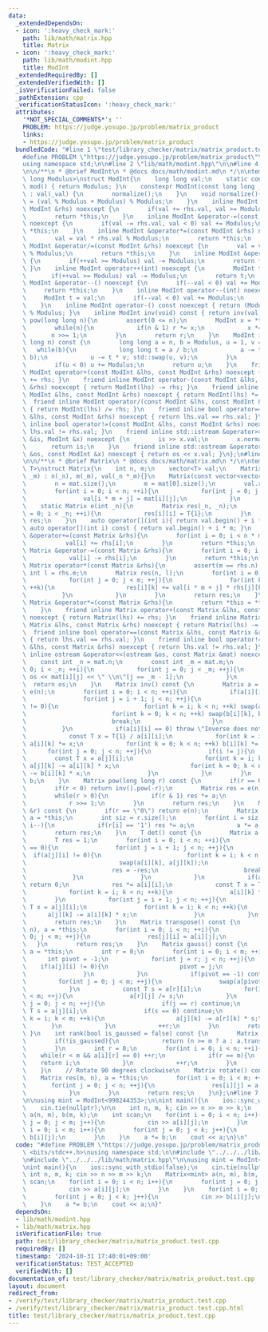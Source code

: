 ```yaml
---
data:
  _extendedDependsOn:
  - icon: ':heavy_check_mark:'
    path: lib/math/matrix.hpp
    title: Matrix
  - icon: ':heavy_check_mark:'
    path: lib/math/modint.hpp
    title: ModInt
  _extendedRequiredBy: []
  _extendedVerifiedWith: []
  _isVerificationFailed: false
  _pathExtension: cpp
  _verificationStatusIcon: ':heavy_check_mark:'
  attributes:
    '*NOT_SPECIAL_COMMENTS*': ''
    PROBLEM: https://judge.yosupo.jp/problem/matrix_product
    links:
    - https://judge.yosupo.jp/problem/matrix_product
  bundledCode: "#line 1 \"test/library_checker/matrix/matrix_product.test.cpp\"\n\
    #define PROBLEM \"https://judge.yosupo.jp/problem/matrix_product\"\n#include <bits/stdc++.h>\n\
    using namespace std;\n\n#line 2 \"lib/math/modint.hpp\"\n\n#line 4 \"lib/math/modint.hpp\"\
    \n\n/**\n * @brief ModInt\n * @docs docs/math/modint.md\n */\n\ntemplate <long\
    \ long Modulus>\nstruct ModInt{\n    long long val;\n    static constexpr int\
    \ mod() { return Modulus; }\n    constexpr ModInt(const long long _val = 0) noexcept\
    \ : val(_val) {\n        normalize();\n    }\n    void normalize(){\n        val\
    \ = (val % Modulus + Modulus) % Modulus;\n    }\n    inline ModInt &operator+=(const\
    \ ModInt &rhs) noexcept {\n        if(val += rhs.val, val >= Modulus) val -= Modulus;\n\
    \        return *this;\n    }\n    inline ModInt &operator-=(const ModInt &rhs)\
    \ noexcept {\n        if(val -= rhs.val, val < 0) val += Modulus;\n        return\
    \ *this;\n    }\n    inline ModInt &operator*=(const ModInt &rhs) noexcept {\n\
    \        val = val * rhs.val % Modulus;\n        return *this;\n    }\n    inline\
    \ ModInt &operator/=(const ModInt &rhs) noexcept {\n        val = val * inv(rhs.val).val\
    \ % Modulus;\n        return *this;\n    }\n    inline ModInt &operator++() noexcept\
    \ {\n        if(++val >= Modulus) val -= Modulus;\n        return *this;\n   \
    \ }\n    inline ModInt operator++(int) noexcept {\n        ModInt t = val;\n \
    \       if(++val >= Modulus) val -= Modulus;\n        return t;\n    }\n    inline\
    \ ModInt &operator--() noexcept {\n        if(--val < 0) val += Modulus;\n   \
    \     return *this;\n    }\n    inline ModInt operator--(int) noexcept {\n   \
    \     ModInt t = val;\n        if(--val < 0) val += Modulus;\n        return t;\n\
    \    }\n    inline ModInt operator-() const noexcept { return (Modulus - val)\
    \ % Modulus; }\n    inline ModInt inv(void) const { return inv(val); }\n    ModInt\
    \ pow(long long n){\n        assert(0 <= n);\n        ModInt x = *this, r = 1;\n\
    \        while(n){\n            if(n & 1) r *= x;\n            x *= x;\n     \
    \       n >>= 1;\n        }\n        return r;\n    }\n    ModInt inv(const long\
    \ long n) const {\n        long long a = n, b = Modulus, u = 1, v = 0;\n     \
    \   while(b){\n            long long t = a / b;\n            a -= t * b; std::swap(a,\
    \ b);\n            u -= t * v; std::swap(u, v);\n        }\n        u %= Modulus;\n\
    \        if(u < 0) u += Modulus;\n        return u;\n    }\n    friend inline\
    \ ModInt operator+(const ModInt &lhs, const ModInt &rhs) noexcept { return ModInt(lhs)\
    \ += rhs; }\n    friend inline ModInt operator-(const ModInt &lhs, const ModInt\
    \ &rhs) noexcept { return ModInt(lhs) -= rhs; }\n    friend inline ModInt operator*(const\
    \ ModInt &lhs, const ModInt &rhs) noexcept { return ModInt(lhs) *= rhs; }\n  \
    \  friend inline ModInt operator/(const ModInt &lhs, const ModInt &rhs) noexcept\
    \ { return ModInt(lhs) /= rhs; }\n    friend inline bool operator==(const ModInt\
    \ &lhs, const ModInt &rhs) noexcept { return lhs.val == rhs.val; }\n    friend\
    \ inline bool operator!=(const ModInt &lhs, const ModInt &rhs) noexcept { return\
    \ lhs.val != rhs.val; }\n    friend inline std::istream &operator>>(std::istream\
    \ &is, ModInt &x) noexcept {\n        is >> x.val;\n        x.normalize();\n \
    \       return is;\n    }\n    friend inline std::ostream &operator<<(std::ostream\
    \ &os, const ModInt &x) noexcept { return os << x.val; }\n};\n#line 2 \"lib/math/matrix.hpp\"\
    \n\n/**\n * @brief Matrix\n * @docs docs/math/matrix.md\n */\n\ntemplate <typename\
    \ T>\nstruct Matrix{\n    int n, m;\n    vector<T> val;\n    Matrix(int _n, int\
    \ _m) : n(_n), m(_m), val(_n *_m){}\n    Matrix(const vector<vector<T>> &mat){\n\
    \        n = mat.size();\n        m = mat[0].size();\n        val.resize(n * m);\n\
    \        for(int i = 0; i < n; ++i){\n            for(int j = 0; j < m; ++j){\n\
    \                val[i * m + j] = mat[i][j];\n            }\n        }\n    }\n\
    \    static Matrix e(int _n){\n        Matrix res(_n, _n);\n        for(int i\
    \ = 0; i < _n; ++i){\n            res[i][i] = T{1};\n        }\n        return\
    \ res;\n    }\n    auto operator[](int i){ return val.begin() + i * m; }\n   \
    \ auto operator[](int i) const { return val.begin() + i * m; }\n    inline Matrix\
    \ &operator+=(const Matrix &rhs){\n        for(int i = 0; i < n * m; ++i){\n \
    \           val[i] += rhs[i];\n        }\n        return *this;\n    }\n    inline\
    \ Matrix &operator-=(const Matrix &rhs){\n        for(int i = 0; i < n * m; ++i){\n\
    \            val[i] -= rhs[i];\n        }\n        return *this;\n    }\n    inline\
    \ Matrix operator*(const Matrix &rhs){\n        assert(m == rhs.n);\n        const\
    \ int l = rhs.m;\n        Matrix res(n, l);\n        for(int i = 0; i < n; ++i){\n\
    \            for(int j = 0; j < m; ++j){\n                for(int k = 0; k < l;\
    \ ++k){\n                    res[i][k] += val[i * m + j] * rhs[j][k];\n      \
    \          }\n            }\n        }\n        return res;\n    }\n    inline\
    \ Matrix &operator*=(const Matrix &rhs){\n        return *this = *this * rhs;\n\
    \    }\n    friend inline Matrix operator+(const Matrix &lhs, const Matrix &rhs)\
    \ noexcept { return Matrix(lhs) += rhs; }\n    friend inline Matrix operator-(const\
    \ Matrix &lhs, const Matrix &rhs) noexcept { return Matrix(lhs) -= rhs; }\n  \
    \  friend inline bool operator==(const Matrix &lhs, const Matrix &rhs) noexcept\
    \ { return lhs.val == rhs.val; }\n    friend inline bool operator!=(const Matrix\
    \ &lhs, const Matrix &rhs) noexcept { return lhs.val != rhs.val; }\n    friend\
    \ inline ostream &operator<<(ostream &os, const Matrix &mat) noexcept {\n    \
    \    const int _n = mat.n;\n        const int _m = mat.m;\n        for(int i =\
    \ 0; i < _n; ++i){\n            for(int j = 0; j < _m; ++j){\n               \
    \ os << mat[i][j] << \" \\n\"[j == _m - 1];\n            }\n        }\n      \
    \  return os;\n    }\n    Matrix inv() const {\n        Matrix a = *this, b =\
    \ e(n);\n        for(int i = 0; i < n; ++i){\n            if(a[i][i] == 0){\n\
    \                for(int j = i + 1; j < n; ++j){\n                    if(a[j][i]\
    \ != 0){\n                        for(int k = i; k < n; ++k) swap(a[i][k], a[j][k]);\n\
    \                        for(int k = 0; k < n; ++k) swap(b[i][k], b[j][k]);\n\
    \                        break;\n                    }\n                }\n  \
    \          }\n            if(a[i][i] == 0) throw \"Inverse does not exist.\";\n\
    \            const T x = T{1} / a[i][i];\n            for(int k = i; k < n; ++k)\
    \ a[i][k] *= x;\n            for(int k = 0; k < n; ++k) b[i][k] *= x;\n      \
    \      for(int j = 0; j < n; ++j){\n                if(i != j){\n            \
    \        const T x = a[j][i];\n                    for(int k = i; k < n; ++k)\
    \ a[j][k] -= a[i][k] * x;\n                    for(int k = 0; k < n; ++k) b[j][k]\
    \ -= b[i][k] * x;\n                }\n            }\n        }\n        return\
    \ b;\n    }\n    Matrix pow(long long r) const {\n        if(r == 0) return e(n);\n\
    \        if(r < 0) return inv().pow(-r);\n        Matrix res = e(n), a = *this;\n\
    \        while(r > 0){\n            if(r & 1) res *= a;\n            a *= a;\n\
    \            r >>= 1;\n        }\n        return res;\n    }\n    Matrix pow2(string\
    \ &r) const {\n        if(r == \"0\") return e(n);\n        Matrix res = e(n),\
    \ a = *this;\n        int siz = r.size();\n        for(int i = siz - 1; i >= 0;\
    \ i--){\n            if(r[i] == '1') res *= a;\n            a *= a;\n        }\n\
    \        return res;\n    }\n    T det() const {\n        Matrix a = *this;\n\
    \        T res = 1;\n        for(int i = 0; i < n; ++i){\n            if(a[i][i]\
    \ == 0){\n                for(int j = i + 1; j < n; ++j){\n                  \
    \  if(a[j][i] != 0){\n                        for(int k = i; k < n; ++k){\n  \
    \                          swap(a[i][k], a[j][k]);\n                        }\n\
    \                        res = -res;\n                        break;\n       \
    \             }\n                }\n            }\n            if(a[i][i] == 0)\
    \ return 0;\n            res *= a[i][i];\n            const T x = T{1} / a[i][i];\n\
    \            for(int k = i; k < n; ++k){\n                a[i][k] *= x;\n    \
    \        }\n            for(int j = i + 1; j < n; ++j){\n                const\
    \ T x = a[j][i];\n                for(int k = i; k < n; ++k){\n              \
    \      a[j][k] -= a[i][k] * x;\n                }\n            }\n        }\n\
    \        return res;\n    }\n    Matrix transpose() const {\n        Matrix res(m,\
    \ n), a = *this;\n        for(int i = 0; i < n; ++i){\n            for(int j =\
    \ 0; j < m; ++j){\n                res[j][i] = a[i][j];\n            }\n     \
    \   }\n        return res;\n    }\n    Matrix gauss() const {\n        Matrix\
    \ a = *this;\n        int r = 0;\n        for(int i = 0; i < m; ++i){\n      \
    \      int pivot = -1;\n            for(int j = r; j < n; ++j){\n            \
    \    if(a[j][i] != 0){\n                    pivot = j;\n                    break;\n\
    \                }\n            }\n            if(pivot == -1) continue;\n   \
    \         for(int j = 0; j < m; ++j){\n                swap(a[pivot][j], a[r][j]);\n\
    \            }\n            const T s = a[r][i];\n            for(int j = i; j\
    \ < m; ++j){\n                a[r][j] /= s;\n            }\n            for(int\
    \ j = 0; j < n; ++j){\n                if(j == r) continue;\n                const\
    \ T s = a[j][i];\n                if(s == 0) continue;\n                for(int\
    \ k = i; k < m; ++k){\n                    a[j][k] -= a[r][k] * s;\n         \
    \       }\n            }\n            ++r;\n        }\n        return a;\n   \
    \ }\n    int rank(bool is_gaussed = false) const {\n        Matrix a = *this;\n\
    \        if(!is_gaussed){\n            return (n >= m ? a : a.transpose()).gauss().rank(true);\n\
    \        }\n        int r = 0;\n        for(int i = 0; i < n; ++i){\n        \
    \    while(r < m && a[i][r] == 0) ++r;\n            if(r == m){\n            \
    \    return i;\n            }\n            ++r;\n        }\n        return n;\n\
    \    }\n    // Rotate 90 degrees clockwise\n    Matrix rotate() const {\n    \
    \    Matrix res(m, n), a = *this;\n        for(int i = 0; i < m; ++i){\n     \
    \       for(int j = 0; j < n; ++j){\n                res[i][j] = a[n - j - 1][i];\n\
    \            }\n        }\n        return res;\n    }\n};\n#line 7 \"test/library_checker/matrix/matrix_product.test.cpp\"\
    \n\nusing mint = ModInt<998244353>;\n\nint main(){\n    ios::sync_with_stdio(false);\n\
    \    cin.tie(nullptr);\n\n    int n, m, k; cin >> n >> m >> k;\n    Matrix<mint>\
    \ a(n, m), b(m, k);\n    int scan;\n    for(int i = 0; i < n; i++){\n        for(int\
    \ j = 0; j < m; j++){\n            cin >> a[i][j];\n        }\n    }\n    for(int\
    \ i = 0; i < m; i++){\n        for(int j = 0; j < k; j++){\n            cin >>\
    \ b[i][j];\n        }\n    }\n    a *= b;\n    cout << a;\n}\n"
  code: "#define PROBLEM \"https://judge.yosupo.jp/problem/matrix_product\"\n#include\
    \ <bits/stdc++.h>\nusing namespace std;\n\n#include \"../../../lib/math/modint.hpp\"\
    \n#include \"../../../lib/math/matrix.hpp\"\n\nusing mint = ModInt<998244353>;\n\
    \nint main(){\n    ios::sync_with_stdio(false);\n    cin.tie(nullptr);\n\n   \
    \ int n, m, k; cin >> n >> m >> k;\n    Matrix<mint> a(n, m), b(m, k);\n    int\
    \ scan;\n    for(int i = 0; i < n; i++){\n        for(int j = 0; j < m; j++){\n\
    \            cin >> a[i][j];\n        }\n    }\n    for(int i = 0; i < m; i++){\n\
    \        for(int j = 0; j < k; j++){\n            cin >> b[i][j];\n        }\n\
    \    }\n    a *= b;\n    cout << a;\n}"
  dependsOn:
  - lib/math/modint.hpp
  - lib/math/matrix.hpp
  isVerificationFile: true
  path: test/library_checker/matrix/matrix_product.test.cpp
  requiredBy: []
  timestamp: '2024-10-31 17:40:01+09:00'
  verificationStatus: TEST_ACCEPTED
  verifiedWith: []
documentation_of: test/library_checker/matrix/matrix_product.test.cpp
layout: document
redirect_from:
- /verify/test/library_checker/matrix/matrix_product.test.cpp
- /verify/test/library_checker/matrix/matrix_product.test.cpp.html
title: test/library_checker/matrix/matrix_product.test.cpp
---
```

